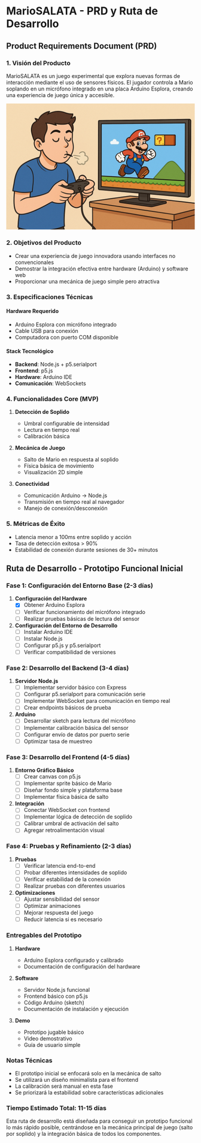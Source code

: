 # MarioSALATA - PRD y Ruta de Desarrollo

## Product Requirements Document (PRD)

### 1. Visión del Producto
MarioSALATA es un juego experimental que explora nuevas formas de interacción mediante el uso de sensores físicos. El jugador controla a Mario soplando en un micrófono integrado en una placa Arduino Esplora, creando una experiencia de juego única y accesible.

![BOCET](boceto.png)

### 2. Objetivos del Producto
- Crear una experiencia de juego innovadora usando interfaces no convencionales
- Demostrar la integración efectiva entre hardware (Arduino) y software web
- Proporcionar una mecánica de juego simple pero atractiva

### 3. Especificaciones Técnicas
#### Hardware Requerido
- Arduino Esplora con micrófono integrado
- Cable USB para conexión
- Computadora con puerto COM disponible

#### Stack Tecnológico
- **Backend**: Node.js + p5.serialport
- **Frontend**: p5.js
- **Hardware**: Arduino IDE
- **Comunicación**: WebSockets

### 4. Funcionalidades Core (MVP)
1. **Detección de Soplido**
   - Umbral configurable de intensidad
   - Lectura en tiempo real
   - Calibración básica

2. **Mecánica de Juego**
   - Salto de Mario en respuesta al soplido
   - Física básica de movimiento
   - Visualización 2D simple

3. **Conectividad**
   - Comunicación Arduino → Node.js
   - Transmisión en tiempo real al navegador
   - Manejo de conexión/desconexión

### 5. Métricas de Éxito
- Latencia menor a 100ms entre soplido y acción
- Tasa de detección exitosa > 90%
- Estabilidad de conexión durante sesiones de 30+ minutos

## Ruta de Desarrollo - Prototipo Funcional Inicial

### Fase 1: Configuración del Entorno Base (2-3 días)
1. **Configuración del Hardware**
   - [x] Obtener Arduino Esplora
   - [ ] Verificar funcionamiento del micrófono integrado
   - [ ] Realizar pruebas básicas de lectura del sensor

2. **Configuración del Entorno de Desarrollo**
   - [ ] Instalar Arduino IDE
   - [ ] Instalar Node.js
   - [ ] Configurar p5.js y p5.serialport
   - [ ] Verificar compatibilidad de versiones

### Fase 2: Desarrollo del Backend (3-4 días)
1. **Servidor Node.js**
   - [ ] Implementar servidor básico con Express
   - [ ] Configurar p5.serialport para comunicación serie
   - [ ] Implementar WebSocket para comunicación en tiempo real
   - [ ] Crear endpoints básicos de prueba

2. **Arduino**
   - [ ] Desarrollar sketch para lectura del micrófono
   - [ ] Implementar calibración básica del sensor
   - [ ] Configurar envío de datos por puerto serie
   - [ ] Optimizar tasa de muestreo

### Fase 3: Desarrollo del Frontend (4-5 días)
1. **Entorno Gráfico Básico**
   - [ ] Crear canvas con p5.js
   - [ ] Implementar sprite básico de Mario
   - [ ] Diseñar fondo simple y plataforma base
   - [ ] Implementar física básica de salto

2. **Integración**
   - [ ] Conectar WebSocket con frontend
   - [ ] Implementar lógica de detección de soplido
   - [ ] Calibrar umbral de activación del salto
   - [ ] Agregar retroalimentación visual

### Fase 4: Pruebas y Refinamiento (2-3 días)
1. **Pruebas**
   - [ ] Verificar latencia end-to-end
   - [ ] Probar diferentes intensidades de soplido
   - [ ] Verificar estabilidad de la conexión
   - [ ] Realizar pruebas con diferentes usuarios

2. **Optimizaciones**
   - [ ] Ajustar sensibilidad del sensor
   - [ ] Optimizar animaciones
   - [ ] Mejorar respuesta del juego
   - [ ] Reducir latencia si es necesario

### Entregables del Prototipo
1. **Hardware**
   - Arduino Esplora configurado y calibrado
   - Documentación de configuración del hardware

2. **Software**
   - Servidor Node.js funcional
   - Frontend básico con p5.js
   - Código Arduino (sketch)
   - Documentación de instalación y ejecución

3. **Demo**
   - Prototipo jugable básico
   - Video demostrativo
   - Guía de usuario simple

### Notas Técnicas
- El prototipo inicial se enfocará solo en la mecánica de salto
- Se utilizará un diseño minimalista para el frontend
- La calibración será manual en esta fase
- Se priorizará la estabilidad sobre características adicionales

### Tiempo Estimado Total: 11-15 días

Esta ruta de desarrollo está diseñada para conseguir un prototipo funcional lo más rápido posible, centrándose en la mecánica principal de juego (salto por soplido) y la integración básica de todos los componentes.

